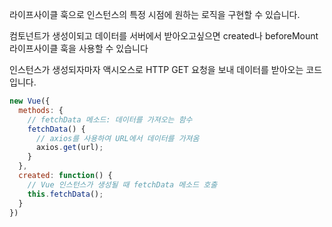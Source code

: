 라이프사이클 훅으로 인스턴스의 특정 시점에 원하는 로직을 구현할 수 있습니다.

컴토넌트가 생성이되고 데이터를 서버에서 받아오고싶으면 created나 beforeMount 라이프사이클 훅을 사용할 수 있습니다

인스턴스가 생성되자마자 액시오스로 HTTP GET 요청을 보내 데이터를 받아오는 코드입니다.

```vue.js
new Vue({
  methods: {
    // fetchData 메소드: 데이터를 가져오는 함수
    fetchData() {
      // axios를 사용하여 URL에서 데이터를 가져옴
      axios.get(url);
    }
  },
  created: function() {
    // Vue 인스턴스가 생성될 때 fetchData 메소드 호출
    this.fetchData();
  }
})
```

